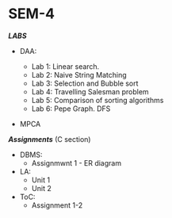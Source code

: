 # SEM-4  
  
*__LABS__*   
- DAA:  
  - Lab 1: Linear search.  
  - Lab 2: Naive String Matching  
  - Lab 3: Selection and Bubble sort 
  - Lab 4: Travelling Salesman problem  
  - Lab 5: Comparison of sorting algorithms
  - Lab 6: Pepe Graph. DFS  
    
- MPCA  
  
*__Assignments__* (C section)  
  - DBMS:
    - Assignmwnt 1 - ER diagram  
  - LA:
    - Unit 1
    - Unit 2
  - ToC:
    - Assignment 1-2
    
